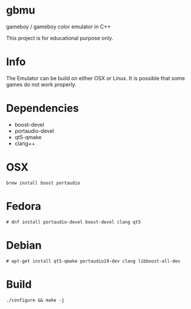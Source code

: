 # gbmu
gameboy / gameboy color emulator in C++

This project is for educational purpose only.

# Info
The Emulator can be build on either OSX or Linux.
It is possible that some games do not work properly.

# Dependencies
* boost-devel
* portaudio-devel
* qt5-qmake
* clang++

# OSX
```brew install boost portaudio```

# Fedora
```# dnf install portaudio-devel boost-devel clang qt5```

# Debian
```# apt-get install qt5-qmake portaudio19-dev clang libboost-all-dev```

# Build
```./configure && make -j```
